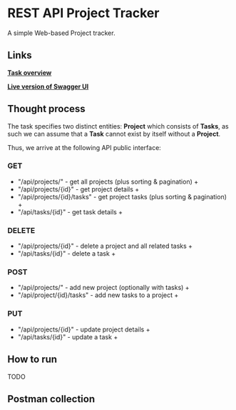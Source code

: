 # REST API Project Tracker

A simple Web-based Project tracker. 

## Links

**[Task overview](TASK.md)**

**[Live version of Swagger UI](TODO:add)**

## Thought process
The task specifies two distinct entities: **Project** which consists of **Tasks**, 
as such we can assume that a **Task** cannot exist by itself without a **Project**.

Thus, we arrive at the following API public interface:

### GET
* "/api/projects/" - get all projects (plus sorting & pagination) +
* "/api/projects/{id}" - get project details +
* "/api/projects/{id}/tasks" - get project tasks (plus sorting & pagination) +
* "/api/tasks/{id}" - get task details +

### DELETE
* "/api/projects/{id}" - delete a project and all related tasks + 
* "/api/tasks/{id}" - delete a task +

### POST
* "/api/projects/" - add new project (optionally with tasks) +
* "/api/project/{id}/tasks" - add new tasks to a project +

### PUT 
* "/api/projects/{id}" - update project details +
* "/api/tasks/{id}" - update a task +


## How to run
TODO

## Postman collection
